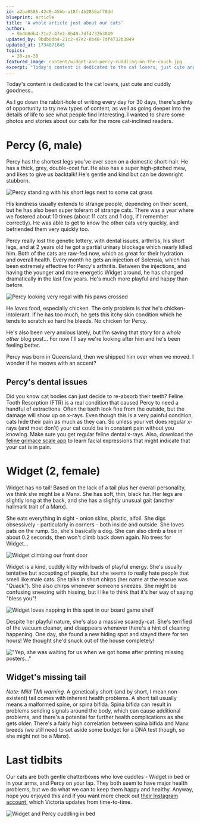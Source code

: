 ```yaml
---
id: a2ba0586-42c8-45bb-a18f-4b2856af70dd
blueprint: article
title: 'A whole article just about our cats'
author:
  - 9bdb0db4-21c2-47e2-8b40-7df4732b3849
updated_by: 9bdb0db4-21c2-47e2-8b40-7df4732b3849
updated_at: 1734071045
topics:
  - 30-in-30
featured_image: content/widget-and-percy-cuddling-on-the-couch.jpg
excerpt: "Today's content is dedicated to the cat lovers, just cute and cuddly goodness.."
---
```

Today's content is dedicated to the cat lovers, just cute and cuddly goodness.. 

As I go down the rabbit-hole of writing every day for 30 days, there's plenty of opportunity to try new types of content, as well as going deeper into the details of life to see what people find interesting. I wanted to share some photos and stories about our cats for the more cat-inclined readers. 

# Percy (6, male)
Percy has the shortest legs you've ever seen on a domestic short-hair. He has a thick, grey, double-coat fur. He also has a super high-pitched mew, and likes to give us backtalk! He's gentle and kind but can be downright stubborn. 

![Percy standing with his short legs next to some cat grass](/assets/content/cats/percy-standing-cat-grass.jpg "Percy standing with his short legs next to some cat grass")

His kindness usually extends to strange people, depending on their scent, but he has also been super tolerant of strange cats. There was a year where we fostered about 10 times (about 11 cats and 1 dog, if I remember correctly). He was able to get to know the other cats very quickly, and befriended them very quickly too. 

Percy really lost the genetic lottery, with dental issues, arthritis, his short legs, and at 2 years old he got a partial urinary blockage which nearly killed him. Both of the cats are raw-fed now, which as great for their hydration and overall health. Every month he gets an injection of Solensia, which has been extremely effective for Percy's arthritis. Between the injections, and having the younger and more energetic Widget around, he has changed dramatically in the last few years. He's much more playful and happy than before. 

![Percy looking very regal with his paws crossed](/assets/content/cats/percy-hands-crossed.jpg "Percy looking very regal with his paws crossed")

He _loves_ food, especially chicken. The only problem is that he's chicken-intolerant. If he has too much, he gets this itchy skin condition which he tends to scratch so hard he bleeds. No chicken for Percy.

He's also been very anxious lately, but I'm saving that story for a _whole other_ blog post... For now I'll say we're looking after him and he's been feeling better.

Percy was born in Queensland, then we shipped him over when we moved. I wonder if he meows with an accent?

## Percy's dental issues
Did you know cat bodies can just decide to re-absorb their teeth? Feline Tooth Resorption (FTR) is a real condition that caused Percy to need a handful of extractions. Often the teeth look fine from the outside, but the damage will show up on x-rays. Even though this is a very painful condition, cats hide their pain as much as they can. So unless your vet does regular x-rays (and most don't) your cat could be in constant pain without you knowing. Make sure you get regular feline dental x-rays. Also, download the [feline grimace scale app](https://play.google.com/store/apps/details?id=com.universitedemontreal.felinegrimacescale&hl=en_AU&pli=1) to learn facial expressions that might indicate that your cat is in pain.

# Widget (2, female)
Widget has no tail! Based on the lack of a tail plus her overall personality, we think she might be a Manx. She has soft, thin, black fur.  Her legs are slightly long at the back, and she has a slightly unusual gait (another hallmark trait of a Manx).

She eats everything in sight - onion skins, plastic, alfoil. She digs obsessively - particularly in corners - both inside and outside. She loves pats on the rump. So, she's basically a dog. She can also climb a tree in about 0.2 seconds, then won't climb back down again. No trees for Widget... 

![Widget climbing our front door](/assets/content/cats/widget-climbing-front-door.jpg "Widget climbing our front door")

Widget is a kind, cuddly kitty with loads of playful energy. She's usually tentative but accepting of people, but she seems to really hate people that smell like male cats. She talks in short chirps (her name at the rescue was "Quack"). She also chirps whenever someone sneezes. She might be confusing sneezing with hissing, but I like to think that it's her way of saying "bless you"!

![Widget loves napping in this spot in our board game shelf](/assets/content/cats/widget-hiding-kallax.jpg "Widget loves napping in this spot in our board game shelf")

Despite her playful nature, she's also a massive scaredy-cat. She's terrified of the vacuum cleaner, and disappears whenever there's a hint of cleaning happening. One day, she found a new hiding spot and stayed there for ten hours! We thought she'd snuck out of the house completely!

!["Yep, she was waiting for us when we got home after printing missing posters..."](/assets/content/cats/widget-missing.jpg "Yep, she was waiting for us when we got home after printing missing posters...")

## Widget's missing tail
_Note: Mild TMI warning._
A genetically short (and by short, I mean non-existent) tail comes with inherent health problems. A short tail usually means a malformed spine, or spina bifida. Spina bifida can result in problems sending signals around the body, which can cause additional problems, and there's a potential for further health complications as she gets older. There's a fairly high correlation between spina bifida and Manx breeds (we still need to set aside some budget for a DNA test though, so she might not be a Manx).

# Last tidbits
Our cats are both gentle chatterboxes who love cuddles - Widget in bed or in your arms, and Percy on your lap. They both seem to have major health problems, but we do what we can to keep them happy and healthy. Anyway, hope you enjoyed this and if you want more check out [their Instagram account](https://www.instagram.com/percyandwidget/), which Victoria updates from time-to-time.

![Widget and Percy cuddling in bed](/assets/content/cats/widget-and-percy-cuddling.jpg "Widget and Percy cuddling in bed")